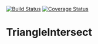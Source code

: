 [![Build Status](https://travis-ci.org/skariel/TriangleIntersect.jl.svg)](https://travis-ci.org/skariel/TriangleIntersect.jl)
[![Coverage Status](https://img.shields.io/coveralls/skariel/TriangleIntersect.jl.svg)](https://coveralls.io/r/skariel/TriangleIntersect.jl)

# TriangleIntersect
